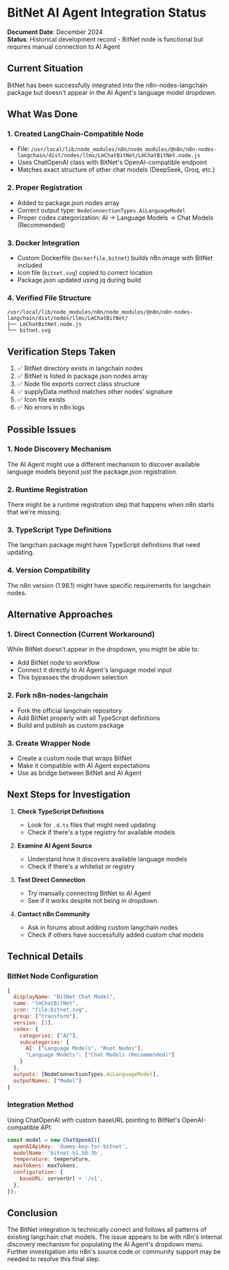 # BitNet AI Agent Integration Status

**Document Date**: December 2024  
**Status**: Historical development record - BitNet node is functional but requires manual connection to AI Agent

## Current Situation
BitNet has been successfully integrated into the n8n-nodes-langchain package but doesn't appear in the AI Agent's language model dropdown.

## What Was Done

### 1. Created LangChain-Compatible Node
- File: `/usr/local/lib/node_modules/n8n/node_modules/@n8n/n8n-nodes-langchain/dist/nodes/llms/LmChatBitNet/LmChatBitNet.node.js`
- Uses ChatOpenAI class with BitNet's OpenAI-compatible endpoint
- Matches exact structure of other chat models (DeepSeek, Groq, etc.)

### 2. Proper Registration
- Added to package.json nodes array
- Correct output type: `NodeConnectionTypes.AiLanguageModel`
- Proper codex categorization: AI → Language Models → Chat Models (Recommended)

### 3. Docker Integration
- Custom Dockerfile (`Dockerfile.bitnet`) builds n8n image with BitNet included
- Icon file (`bitnet.svg`) copied to correct location
- Package.json updated using jq during build

### 4. Verified File Structure
```
/usr/local/lib/node_modules/n8n/node_modules/@n8n/n8n-nodes-langchain/dist/nodes/llms/LmChatBitNet/
├── LmChatBitNet.node.js
└── bitnet.svg
```

## Verification Steps Taken
1. ✅ BitNet directory exists in langchain nodes
2. ✅ BitNet is listed in package.json nodes array
3. ✅ Node file exports correct class structure
4. ✅ supplyData method matches other nodes' signature
5. ✅ Icon file exists
6. ✅ No errors in n8n logs

## Possible Issues

### 1. Node Discovery Mechanism
The AI Agent might use a different mechanism to discover available language models beyond just the package.json registration.

### 2. Runtime Registration
There might be a runtime registration step that happens when n8n starts that we're missing.

### 3. TypeScript Type Definitions
The langchain package might have TypeScript definitions that need updating.

### 4. Version Compatibility
The n8n version (1.98.1) might have specific requirements for langchain nodes.

## Alternative Approaches

### 1. Direct Connection (Current Workaround)
While BitNet doesn't appear in the dropdown, you might be able to:
- Add BitNet node to workflow
- Connect it directly to AI Agent's language model input
- This bypasses the dropdown selection

### 2. Fork n8n-nodes-langchain
- Fork the official langchain repository
- Add BitNet properly with all TypeScript definitions
- Build and publish as custom package

### 3. Create Wrapper Node
- Create a custom node that wraps BitNet
- Make it compatible with AI Agent expectations
- Use as bridge between BitNet and AI Agent

## Next Steps for Investigation

1. **Check TypeScript Definitions**
   - Look for `.d.ts` files that might need updating
   - Check if there's a type registry for available models

2. **Examine AI Agent Source**
   - Understand how it discovers available language models
   - Check if there's a whitelist or registry

3. **Test Direct Connection**
   - Try manually connecting BitNet to AI Agent
   - See if it works despite not being in dropdown

4. **Contact n8n Community**
   - Ask in forums about adding custom langchain nodes
   - Check if others have successfully added custom chat models

## Technical Details

### BitNet Node Configuration
```javascript
{
  displayName: "BitNet Chat Model",
  name: "lmChatBitNet",
  icon: "file:bitnet.svg",
  group: ["transform"],
  version: [1],
  codex: {
    categories: ["AI"],
    subcategories: {
      AI: ["Language Models", "Root Nodes"],
      "Language Models": ["Chat Models (Recommended)"]
    }
  },
  outputs: [NodeConnectionTypes.AiLanguageModel],
  outputNames: ["Model"]
}
```

### Integration Method
Using ChatOpenAI with custom baseURL pointing to BitNet's OpenAI-compatible API:
```javascript
const model = new ChatOpenAI({
  openAIApiKey: 'dummy-key-for-bitnet',
  modelName: 'bitnet-b1.58-3b',
  temperature: temperature,
  maxTokens: maxTokens,
  configuration: {
    baseURL: serverUrl + '/v1',
  },
});
```

## Conclusion
The BitNet integration is technically correct and follows all patterns of existing langchain chat models. The issue appears to be with n8n's internal discovery mechanism for populating the AI Agent's dropdown menu. Further investigation into n8n's source code or community support may be needed to resolve this final step.